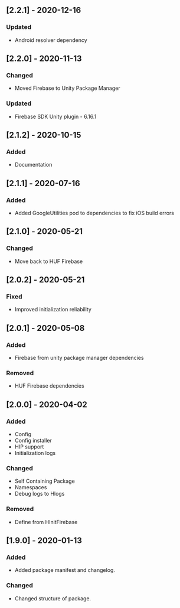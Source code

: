 ## [2.2.1] - 2020-12-16
### Updated
- Android resolver dependency

## [2.2.0] - 2020-11-13
### Changed
- Moved Firebase to Unity Package Manager

### Updated
- Firebase SDK Unity plugin - 6.16.1


## [2.1.2] - 2020-10-15
### Added
- Documentation


## [2.1.1] - 2020-07-16
### Added
- Added GoogleUtilities pod to dependencies to fix iOS build errors


## [2.1.0] - 2020-05-21
### Changed
- Move back to HUF Firebase


## [2.0.2] - 2020-05-21
### Fixed
- Improved initialization reliability


## [2.0.1] - 2020-05-08
### Added
- Firebase from unity package manager dependencies

### Removed
- HUF Firebase dependencies


## [2.0.0] - 2020-04-02
### Added
- Config
- Config installer
- HIP support
- Initialization logs

### Changed
- Self Containing Package
- Namespaces
- Debug logs to Hlogs

### Removed
- Define from HInitFirebase


## [1.9.0] - 2020-01-13
### Added
- Added package manifest and changelog.

### Changed
- Changed structure of package.